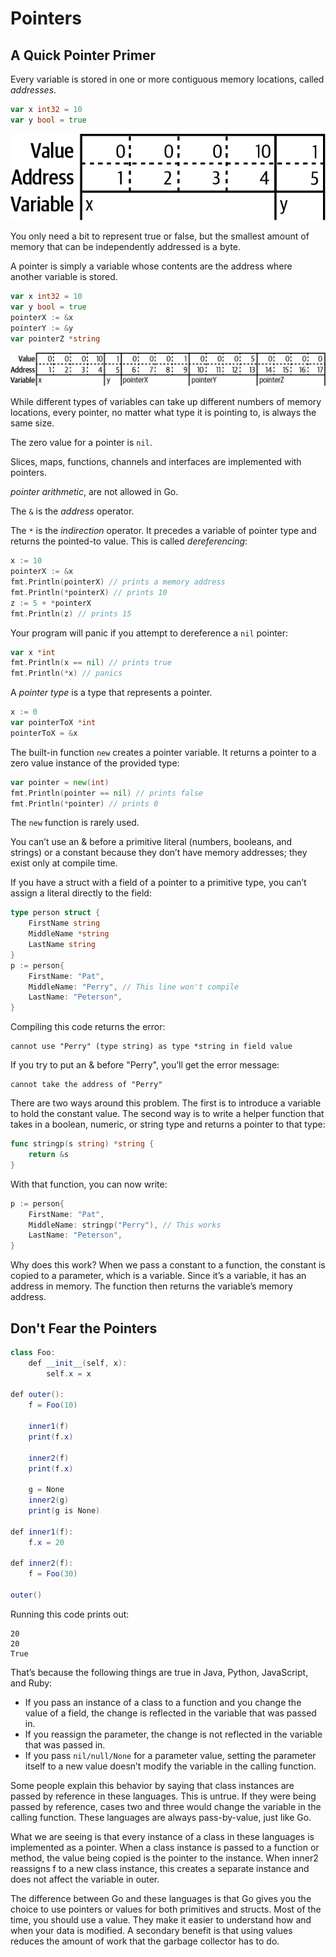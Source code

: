 # Pointers

## A Quick Pointer Primer

Every variable is stored in one or more contiguous memory locations, called _addresses_.

```go
var x int32 = 10
var y bool = true
```

![Figure 6-1. Storing two variables in memory](images/figure6-1.png)

You only need a bit to represent true or false, but the smallest amount of memory that can be independently addressed is
a byte.

A pointer is simply a variable whose contents are the address where another variable is stored.

```go
var x int32 = 10
var y bool = true
pointerX := &x
pointerY := &y
var pointerZ *string
```

![Figure 6-2. Storing pointers in memory](images/figure6-2.png)

While different types of variables can take up different numbers of memory locations, every pointer, no matter what type
it is pointing to, is always the same size.

The zero value for a pointer is `nil`.

Slices, maps, functions, channels and interfaces are implemented with pointers.

_pointer arithmetic_, are not allowed in Go.

The `&` is the _address_ operator.

The `*` is the _indirection_ operator. It precedes a variable of pointer type and returns the pointed-to value. This is
called _dereferencing_:

```go
x := 10
pointerX := &x
fmt.Println(pointerX) // prints a memory address
fmt.Println(*pointerX) // prints 10
z := 5 + *pointerX
fmt.Println(z) // prints 15
```

Your program will panic if you attempt to dereference a `nil` pointer:

```go
var x *int
fmt.Println(x == nil) // prints true
fmt.Println(*x) // panics
```

A _pointer type_ is a type that represents a pointer.

```go
x := 0
var pointerToX *int
pointerToX = &x
```

The built-in function `new` creates a pointer variable. It returns a pointer to a zero value instance of the provided
type:

```go
var pointer = new(int)
fmt.Println(pointer == nil) // prints false
fmt.Println(*pointer) // prints 0
```

The `new` function is rarely used.

You can’t use an & before a primitive literal (numbers, booleans, and strings) or a constant because they don’t have
memory addresses; they exist only at compile time.

If you have a struct with a field of a pointer to a primitive type, you can’t assign a literal directly to the field:

```go
type person struct {
    FirstName string
    MiddleName *string
    LastName string
}
p := person{
    FirstName: "Pat",
    MiddleName: "Perry", // This line won't compile
    LastName: "Peterson",
}
```

Compiling this code returns the error:

```
cannot use "Perry" (type string) as type *string in field value
```

If you try to put an & before "Perry", you’ll get the error message:

```
cannot take the address of "Perry"
```

There are two ways around this problem. The first is to introduce a variable to hold the constant value. The second way
is to write a helper function that takes in a boolean, numeric, or string type and returns a pointer to that type:

```go
func stringp(s string) *string {
    return &s
}
```

With that function, you can now write:

```go
p := person{
    FirstName: "Pat",
    MiddleName: stringp("Perry"), // This works
    LastName: "Peterson",
}
```

Why does this work? When we pass a constant to a function, the constant is copied to a parameter, which is a variable.
Since it’s a variable, it has an address in memory. The function then returns the variable’s memory address.

## Don't Fear the Pointers

```java
class Foo:
    def __init__(self, x):
        self.x = x

def outer():
    f = Foo(10)

    inner1(f)
    print(f.x)
    
    inner2(f)
    print(f.x)
    
    g = None
    inner2(g)
    print(g is None)

def inner1(f):
    f.x = 20

def inner2(f):
    f = Foo(30)

outer()
```

Running this code prints out:

```
20
20
True
```

That’s because the following things are true in Java, Python, JavaScript, and Ruby:

- If you pass an instance of a class to a function and you change the value of a field, the change is reflected in the
  variable that was passed in.
- If you reassign the parameter, the change is not reflected in the variable that was passed in.
- If you pass `nil/null/None` for a parameter value, setting the parameter itself to a new value doesn’t modify the
  variable in the calling function.

Some people explain this behavior by saying that class instances are passed by reference in these languages. This is
untrue. If they were being passed by reference, cases two and three would change the variable in the calling function.
These languages are always pass-by-value, just like Go.

What we are seeing is that every instance of a class in these languages is implemented as a pointer. When a class
instance is passed to a function or method, the value being copied is the pointer to the instance. When inner2 reassigns
f to a new class instance, this creates a separate instance and does not affect the variable in outer.

The difference between Go and these languages is that Go gives you the choice to use pointers or values for both
primitives and structs. Most of the time, you should use a value. They make it easier to understand how and when your
data is modified. A secondary benefit is that using values reduces the amount of work that the garbage collector has to
do.
